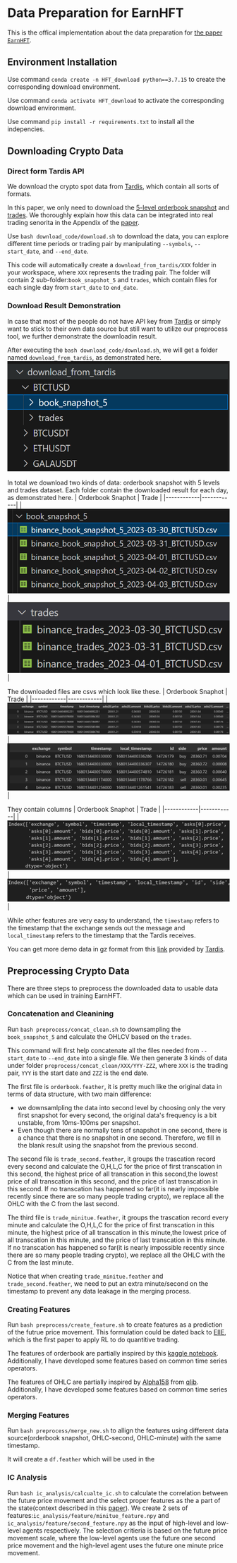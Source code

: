 # Data Preparation for EarnHFT
This is the offical implementation about the data preparation for [the paper `EarnHFT`](https://arxiv.org/pdf/2309.12891.pdf).
## Environment Installation
Use command `conda create -n HFT_download python==3.7.15` to create the corresponding download environment.

Use command `conda activate HFT_download` to activate the corresponding download environment.

Use command `pip install -r requirements.txt` to install all the indepencies.

## Downloading Crypto Data

### Direct form Tardis API
We download the crypto spot data from [Tardis](https://tardis.dev/), which contain all sorts of formats. 

In this paper, we only need to download the [5-level orderbook snapshot](https://docs.tardis.dev/downloadable-csv-files#book_snapshot_5) and [trades](https://docs.tardis.dev/downloadable-csv-files#trades). We thoroughly explain how this data can be integrated into real trading senorita in the Appendix of the [paper](https://arxiv.org/pdf/2309.12891.pdf).

Use `bash download_code/download.sh` to download the data, you can explore different time periods or trading pair by manipulating `--symbols`, `--start_date`, and `--end_date`.

This code will automatically create a `download_from_tardis/XXX` folder in your workspace, where `XXX` represents the trading pair. The folder will contain 2 sub-folder:`book_snapshot_5` and `trades`, which contain files for each single day from `start_date` to `end_date`. 

### Download Result Demonstration

In case that most of the people do not have API key from [Tardis](https://tardis.dev/) or simply want to stick to their own data source but still want to utilize our preprocess tool, we further demonstrate the downloadin result.

After executing the `bash download_code/download.sh`, we will get a folder named `download_from_tardis`, as demonstrated here.
![data_structure](./pic/data_structure.png)

In total we download two kinds of data: orderbook snapshot with 5 levels and trades dataset. Each folder contain the downloaded result for each day, as demonstrated here.
| Orderbook Snaphot | Trade |
|------------|------------|
| ![Orderbook Snaphot](./pic/oe.png) | ![Changed interface](./pic/trade.png) |

The downloaded files are csvs which look like these.
| Orderbook Snaphot | Trade |
|------------|------------|
| ![Orderbook Snaphot](./pic/oe_snapshot.png) | ![Changed interface](./pic/trade_snapshot.png) |

They contain columns
| Orderbook Snaphot | Trade |
|------------|------------|
| ![Orderbook Snaphot](./pic/oe_column.png) | ![Changed interface](./pic/trade_column.png) |

While other features are very easy to understand, the `timestamp` refers to the timestamp that the exchange sends out the message and `local_timestamp` refers to the timestamp that the Tardis receives. 

You can get more demo data in gz format from this [link](https://docs.tardis.dev/downloadable-csv-files#data-types) provided by [Tardis](https://tardis.dev/).

## Preprocessing Crypto Data
There are three steps to preprocess the downloaded data to usable data which can be used in training EarnHFT.
### Concatenation and Cleanining
Run `bash preprocess/concat_clean.sh` to downsampling the `book_snapshot_5` and calculate the OHLCV based on the `trades`.

This command will first help concatenate all the files needed from `--start_date` to `--end_date` into a single file. We then generate 3 kinds of data under folder `preprocess/concat_clean/XXX/YYY-ZZZ`, where `XXX` is the trading pair, `YYY` is the start date and `ZZZ` is the end date.

The first file is `orderbook.feather`, it is pretty much like the original data in terms of data structure, with two main difference: 
- we downsamlpling the data into second level by choosing only the very first snapshot for every second, the original data's frequency is a bit unstable, from 10ms-100ms per snapshot.
- Even though there are normally tens of snapshot in one second, there is a chance that there is no snapshot in one second. Therefore, we fill in the blank result using the snapshot from the previous second.

The second file is `trade_second.feather`, it groups the trascation record every second and calculate the O,H,L,C for the price of first transcation in this second, the highest price of all transcation in this second,the lowest price of all transcation in this second, and the price of last transcation in this second. If no transcation has happened so far(it is nearly impossible recently since there are so many people trading crypto), we replace all the OHLC with the C from the last second.

The third file is `trade_minitue.feather`, it groups the trascation record every minute and calculate the O,H,L,C for the price of first transcation in this minute, the highest price of all transcation in this minute,the lowest price of all transcation in this minute, and the price of last transcation in this minute. If no transcation has happened so far(it is nearly impossible recently since there are so many people trading crypto), we replace all the OHLC with the C from the last minute.


Notice that when creating `trade_minitue.feather` and `trade_second.feather`, we need to put an extra minute/second on the timestamp to prevent any data leakage in the merging process.
### Creating Features
Run `bash preprocess/create_feature.sh` to create features as a prediction of the futrue price movement. This formulation could be dated back to [EIIE](https://arxiv.org/pdf/1706.10059.pdf), which is the first paper to apply RL to do quantitive trading. 

The features of orderbook are partially inspired by this [kaggle notebook](https://www.kaggle.com/code/ragnar123/optiver-realized-volatility-lgbm-baseline). Additionally, I have developed some features based on common time series operators.

The features of OHLC are partially inspired by [Alpha158](https://github.com/microsoft/qlib/blob/98f569eed2252cc7fad0c120cad44f6181c3acf6/qlib/contrib/data/handler.py#L142) from [qlib](https://github.com/microsoft/qlib/tree/main). Additionally, I have developed some features based on common time series operators.


### Merging Features

Run `bash preprocess/merge_new.sh` to allign the features using different data source(orderbook snapshot, OHLC-second, OHLC-minute) with the same timestamp.

It will create a `df.feather` which will be used in the 

### IC Analysis
Run `bash ic_analysis/calcualte_ic.sh` to calculate the correlation between the future price movement and the select proper features as the a part of the state(context described in this [paper](https://arxiv.org/pdf/2307.11685.pdf)). We create 2 sets of features:`ic_analysis/feature/minitue_feature.npy` and `ic_analysis/feature/second_feature.npy` as the input of high-level and low-level agents respectively. The selection critieria is based on the future price movement scale, where the low-level agents use the future one second price movement and the high-level agent uses the future one minute price movement.
